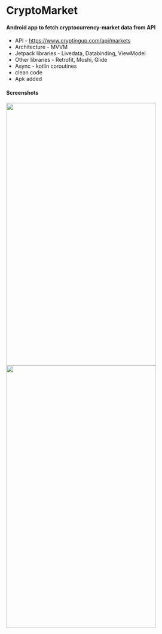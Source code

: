 # CryptoMarket
#### Android app to fetch cryptocurrency-market data from API

* API - https://www.cryptingup.com/api/markets
* Architecture - MVVM
* Jetpack libraries - Livedata, Databinding, ViewModel
* Other libraries - Retrofit, Moshi, Glide
* Async - kotlin coroutines
* clean code
* Apk added

#### Screenshots
<!-- ![Screenshot_20210625-114100](https://user-images.githubusercontent.com/18210415/123384823-793f0400-d5b2-11eb-92ac-8004cecdb63b.jpg) -->
<img src="https://user-images.githubusercontent.com/18210415/123384823-793f0400-d5b2-11eb-92ac-8004cecdb63b.jpg" width="400" height="700">
<img src="https://user-images.githubusercontent.com/18210415/123384829-7b08c780-d5b2-11eb-862c-8284413cfc7d.jpg" width="400" height="700">

